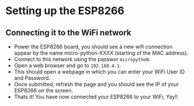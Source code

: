 # Setting up the ESP8266

## Connecting it to the WiFi network
* Power the ESP8266 board, you should see a new wifi connection appear by the name micro-python-XXXX (starting of the MAC address).
* Connect to this network using the passwor `micropythoN`.
* Open a web browser and go to `192.168.4.1`.
* This should open a webpage in which you can enter your WiFi User ID and Password.
* Once submitted, refresh the page and you should see the IP of your ESP8266 on the screen.
* Thats it! You have now connected your ESP8266 to your WiFi, Yay!!